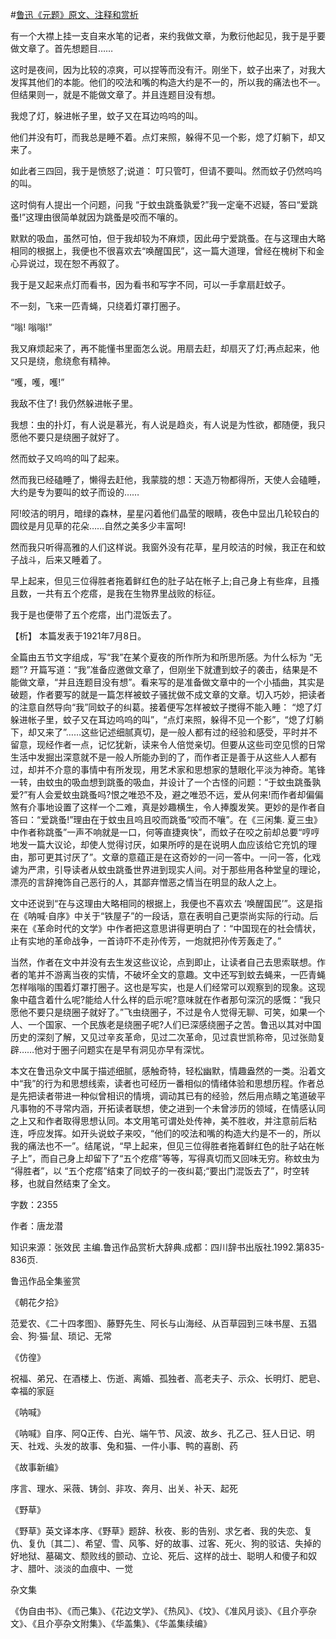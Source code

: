 #[鲁迅《元题》原文、注释和赏析](https://www.vrrw.net/wx/9824.html)

有一个大襟上挂一支自来水笔的记者，来约我做文章，为敷衍他起见，我于是乎要做文章了。首先想题目……

这时是夜间，因为比较的凉爽，可以捏等而没有汗。刚坐下，蚊子出来了，对我大发挥其他们的本能。他们的咬法和嘴的构造大约是不一的，所以我的痛法也不一。但结果则一，就是不能做文章了。并且连题目没有想。

我熄了灯，躲进帐子里，蚊子又在耳边呜呜的叫。

他们并没有叮，而我总是睡不着。点灯来照，躲得不见一个影，熄了灯躺下，却又来了。

如此者三四回，我于是愤怒了;说道： 叮只管叮，但请不要叫。然而蚊子仍然呜呜的叫。

这时倘有人提出一个问题，问我 “于蚊虫跳蚤孰爱?”我一定毫不迟疑，答曰“爱跳蚤!”这理由很简单就因为跳蚤是咬而不嚷的。

默默的吸血，虽然可怕，但于我却较为不麻烦，因此毋宁爱跳蚤。在与这理由大略相同的根据上，我便也不很喜欢去“唤醒国民”，这一篇大道理，曾经在槐树下和金心异说过，现在恕不再叙了。

我于是又起来点灯而看书，因为看书和写字不同，可以一手拿扇赶蚊子。

不一刻，飞来一匹青蝇，只绕着灯罩打圈子。

“嗡! 嗡嗡!”

我又麻烦起来了，再不能懂书里面怎么说。用扇去赶，却扇灭了灯;再点起来，他又只是绕，愈绕愈有精神。

“嚄，嚄，嚄!”

我敌不住了! 我仍然躲进帐子里。

我想：虫的扑灯，有人说是慕光，有人说是趋炎，有人说是为性欲，都随便，我只愿他不要只是绕圈子就好了。

然而蚊子又呜呜的叫了起来。

然而我已经磕睡了，懒得去赶他，我蒙胧的想：天造万物都得所，天使人会磕睡，大约是专为要叫的蚊子而设的……

阿!皎洁的明月，暗绿的森林，星星闪着他们晶莹的眼睛，夜色中显出几轮较白的圆纹是月见草的花朵……自然之美多少丰富呵!

然而我只听得高雅的人们这样说。我窗外没有花草，星月皎洁的时候，我正在和蚊子战斗，后来又睡着了。

早上起来，但见三位得胜者拖着鲜红色的肚子站在帐子上;自己身上有些痒，且搔且数，一共有五个疙瘩，是我在生物界里战败的标征。

我于是也便带了五个疙瘩，出门混饭去了。



【析】 本篇发表于1921年7月8日。

全篇由五节文字组成，写“我”在某个夏夜的所作所为和所思所感。为什么标为 “无题”? 开篇写道：“我”准备应邀做文章了，但刚坐下就遭到蚊子的袭击，结果是不能做文章，“并且连题目没有想”。看来写的是准备做文章中的一个小插曲，其实是破题，作者要写的就是一篇怎样被蚊子骚扰做不成文章的文章。切入巧妙，把读者的注意自然导向“我”同蚊子的纠葛。接着便写怎样被蚊子搅得不能入睡： “熄了灯躲进帐子里，蚊子又在耳边呜呜的叫”，“点灯来照，躲得不见一个影”，“熄了灯躺下，却又来了”……这些记述细腻真切，是一般人都有过的经验和感受，平时并不留意，现经作者一点，记忆犹新，读来令人倍觉亲切。但要从这些司空见惯的日常生活中发掘出深意就不是一般人所能办到的了，而作者正是善于从这些人人都有过，却并不介意的事情中有所发现，用艺术家和思想家的慧眼化平淡为神奇。笔锋一转，由蚊虫的吸血想到跳蚤的吸血，并设计了一个古怪的问题：“于蚊虫跳蚤孰爱?”有人会爱蚊虫跳蚤吗?恨之唯恐不及，避之唯恐不远，爱从何来!而作者却偏偏煞有介事地设置了这样一个二难，真是妙趣横生，令人捧腹发笑。更妙的是作者自答曰：“爱跳蚤!”理由在于蚊虫且呜且咬而跳蚤“咬而不嚷”。在《三闲集. 夏三虫》中作者称跳蚤”一声不响就是一口，何等直捷爽快”，而蚊子在咬之前却总要“哼哼地发一篇大议论，却使人觉得讨厌，如果所哼的是在说明人血应该给它充饥的理由，那可更其讨厌了”。文章的意蕴正是在这奇妙的一问一答中。一问一答，化戏谑为严肃，引导读者从蚊虫跳蚤世界进到现实人间。对于那些用各种堂皇的理论，漂亮的言辞掩饰自己恶行的人，其鄙弃憎恶之情当在明显的敌人之上。

文中还说到“在与这理由大略相同的根据上，我便也不喜欢去 ‘唤醒国民’”。这是指在《呐喊·自序》中关于“铁屋子”的一段话，意在表明自己更崇尚实际的行动。后来在《革命时代的文学》中作者把这意思讲得更明白了：“中国现在的社会情状，止有实地的革命战争，一首诗吓不走孙传芳，一炮就把孙传芳轰走了。”

当然，作者在文中并没有去生发这些议论，点到即止，让读者自己去思索联想。作者的笔并不游离当夜的实情，不破坏全文的意趣。文中还写到蚊去蝇来，一匹青蝇怎样嗡嗡的围着灯罩打圈子。这也是写实，也是人们经常可以观察到的现象。这现象中蕴含着什么呢?能给人什么样的启示呢?意味就在作者那句深沉的感慨：“我只愿他不要只是绕圈子就好了。”飞虫绕圈子，不过是令人觉得无聊、可笑，如果一个人、一个国家、一个民族老是绕圈子呢?人们已深感绕圈子之苦。鲁迅以其对中国历史的深刻了解，又见过辛亥革命，见过二次革命，见过袁世凯称帝，见过张勋复辟……他对于圈子问题实在是早有洞见亦早有深忧。

本文在鲁迅杂文中属于描述细腻，感触奇特，轻松幽默，情趣盎然的一类。沿着文中“我”的行为和思想线索，读者也可经历一番相似的情绪体验和思想历程。作者总是先把读者带进一种似曾相识的情境，调动其已有的经验，然后用点睛之笔道破平凡事物的不寻常内涵，开拓读者联想，使之进到一个未曾涉历的领域，在情感认同之上又和作者取得思想认同。本文用笔可谓处处传神，美不胜收，并注意前后粘连，呼应发挥。如开头说蚊子来咬，“他们的咬法和嘴的构造大约是不一的，所以我的痛法也不一”。结尾说，“早上起来，但见三位得胜者拖着鲜红色的肚子站在帐子上”，而自己身上却留下了“五个疙瘩”等等，写得真切而又回味无穷。称蚊虫为 “得胜者”，以 “五个疙瘩”结束了同蚊子的一夜纠葛;“要出门混饭去了”，时空转移，也就自然结束了全文。

字数：2355

作者：唐龙潜

知识来源：张效民 主编.鲁迅作品赏析大辞典.成都：四川辞书出版社.1992.第835-836页.

鲁迅作品全集鉴赏

《朝花夕拾》

范爱农、《二十四孝图》、藤野先生、阿长与山海经、从百草园到三味书屋、五猖会、狗·猫·鼠、琐记、无常

《仿徨》

祝福、弟兄、在酒楼上、伤逝、离婚、孤独者、高老夫子、示众、长明灯、肥皂、幸福的家庭

《呐喊》

《呐喊》自序、阿Q正传、白光、端午节、风波、故乡、孔乙己、狂人日记、明天、社戏、头发的故事、兔和猫、一件小事、鸭的喜剧、药

《故事新编》

序言、理水、采薇、铸剑、非攻、奔月、出关、补天、起死

《野草》

《野草》英文译本序、《野草》题辞、秋夜、影的告别、求乞者、我的失恋、复仇、复仇〔其二〕、希望、雪、风筝、好的故事、过客、死火、狗的驳诘、失掉的好地狱、墓碣文、颓败线的颤动、立论、死后、这样的战士、聪明人和傻子和奴才、腊叶、淡淡的血痕中、一觉

杂文集

《伪自由书》、《而己集》、《花边文学》、《热风》、《坟》、《准风月谈》、《且介亭杂文》、《且介亭杂文附集》、《华盖集》、《华盖集续编》

